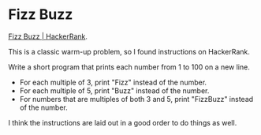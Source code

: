 # Fizz Buzz

[Fizz Buzz | HackerRank](https://www.hackerrank.com/challenges/fizzbuzz/problem).

This is a classic warm-up problem, so I found instructions on HackerRank.

Write a short program that prints each number from 1 to 100 on a new line.

- For each multiple of 3, print "Fizz" instead of the number.
- For each multiple of 5, print "Buzz" instead of the number.
- For numbers that are multiples of both 3 and 5, print "FizzBuzz" instead of the number.

I think the instructions are laid out in a good order to do things as well.

